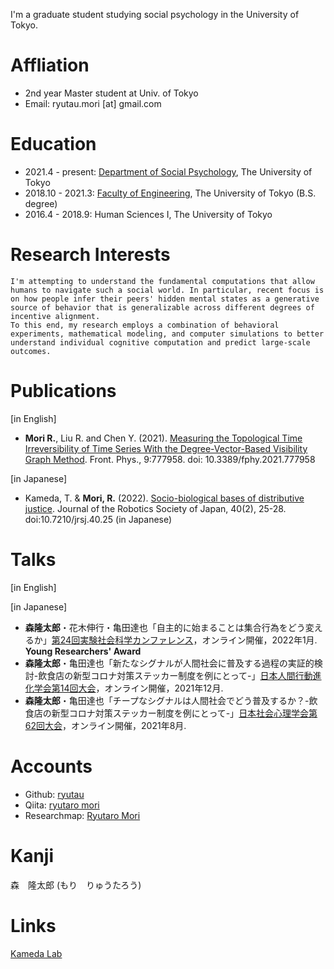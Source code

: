 I'm a graduate student studying social psychology in the University of Tokyo.

# Affliation
- 2nd year Master student at Univ. of Tokyo
- Email: ryutau.mori [at] gmail.com

# Education
- 2021.4 - present: [Department of Social Psychology](http://www.utokyo-socpsy.com/index.html), The University of Tokyo
- 2018.10 - 2021.3: [Faculty of Engineering](https://www.si.t.u-tokyo.ac.jp/course/sdm/), The University of Tokyo (B.S. degree)
- 2016.4 - 2018.9: Human Sciences I, The University of Tokyo

# Research Interests
    I'm attempting to understand the fundamental computations that allow humans to navigate such a social world. In particular, recent focus is on how people infer their peers' hidden mental states as a generative source of behavior that is generalizable across different degrees of incentive alignment.
    To this end, my research employs a combination of behavioral experiments, mathematical modeling, and computer simulations to better understand individual cognitive computation and predict large-scale outcomes.

# Publications
[in English]
- **Mori R.**, Liu R. and Chen Y. (2021). [Measuring the Topological Time Irreversibility of Time Series With the Degree-Vector-Based Visibility Graph Method](https://www.frontiersin.org/articles/10.3389/fphy.2021.777958/full). Front. Phys., 9:777958. doi: 10.3389/fphy.2021.777958

[in Japanese]
- Kameda, T. & **Mori, R.** (2022). [Socio-biological bases of distributive justice](https://www.jstage.jst.go.jp/article/jrsj/40/1/40_40_25/_article/-char/ja/). Journal of the Robotics Society of Japan, 40(2), 25-28. doi:10.7210/jrsj.40.25 (in Japanese)


# Talks
[in English]

[in Japanese]
- **森隆太郎**・花木伸行・亀田達也「自主的に始まることは集合行為をどう変えるか」[第24回実験社会科学カンファレンス](https://sites.google.com/view/ess24/)，オンライン開催，2022年1月. **Young Researchers' Award**
- **森隆太郎**・亀田達也「新たなシグナルが人間社会に普及する過程の実証的検討-飲食店の新型コロナ対策ステッカー制度を例にとって-」[日本人間行動進化学会第14回大会](https://sites.google.com/hbesj.org/hbes-j2021online/home)，オンライン開催，2021年12月.
- **森隆太郎**・亀田達也「チープなシグナルは人間社会でどう普及するか？-飲食店の新型コロナ対策ステッカー制度を例にとって-」[日本社会心理学会第62回大会](https://www.socialpsychology.jp/conf2021/)，オンライン開催，2021年8月.

# Accounts
- Github: [ryutau](https://github.com/ryutau)
- Qiita: [ryutaro mori](https://qiita.com/ryutau)
- Researchmap: [Ryutaro Mori](https://researchmap.jp/ryutaromori)

# Kanji

森　隆太郎 (もり　りゅうたろう)

# Links
[Kameda Lab](http://www.tatsuyakameda.com/)
